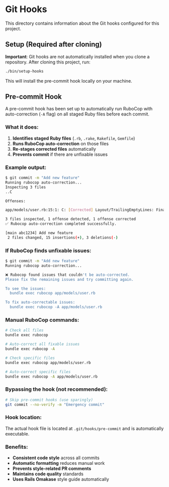 # Git Hooks

This directory contains information about the Git hooks configured for this project.

## Setup (Required after cloning)

**Important**: Git hooks are not automatically installed when you clone a repository. After cloning this project, run:

```bash
./bin/setup-hooks
```

This will install the pre-commit hook locally on your machine.

## Pre-commit Hook

A pre-commit hook has been set up to automatically run RuboCop with auto-correction (`-A` flag) on all staged Ruby files before each commit.

### What it does:

1. **Identifies staged Ruby files** (`.rb`, `.rake`, `Rakefile`, `Gemfile`)
2. **Runs RuboCop auto-correction** on those files
3. **Re-stages corrected files** automatically
4. **Prevents commit** if there are unfixable issues

### Example output:

```bash
$ git commit -m "Add new feature"
Running rubocop auto-correction...
Inspecting 3 files
..C

Offenses:

app/models/user.rb:15:1: C: [Corrected] Layout/TrailingEmptyLines: Final newline missing.

3 files inspected, 1 offense detected, 1 offense corrected
✅ Rubocop auto-correction completed successfully.

[main abc1234] Add new feature
 2 files changed, 15 insertions(+), 3 deletions(-)
```

### If RuboCop finds unfixable issues:

```bash
$ git commit -m "Add new feature"
Running rubocop auto-correction...

❌ Rubocop found issues that couldn't be auto-corrected.
Please fix the remaining issues and try committing again.

To see the issues:
  bundle exec rubocop app/models/user.rb

To fix auto-correctable issues:
  bundle exec rubocop -A app/models/user.rb
```

### Manual RuboCop commands:

```bash
# Check all files
bundle exec rubocop

# Auto-correct all fixable issues
bundle exec rubocop -A

# Check specific files
bundle exec rubocop app/models/user.rb

# Auto-correct specific files
bundle exec rubocop -A app/models/user.rb
```

### Bypassing the hook (not recommended):

```bash
# Skip pre-commit hooks (use sparingly)
git commit --no-verify -m "Emergency commit"
```

### Hook location:

The actual hook file is located at `.git/hooks/pre-commit` and is automatically executable.

### Benefits:

- **Consistent code style** across all commits
- **Automatic formatting** reduces manual work
- **Prevents style-related PR comments**
- **Maintains code quality** standards
- **Uses Rails Omakase** style guide automatically
